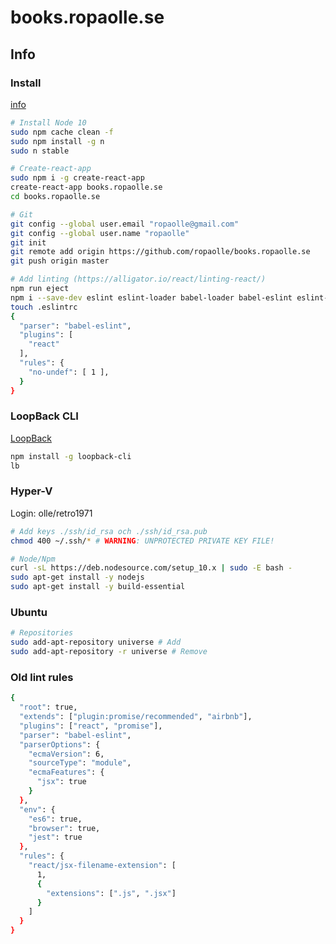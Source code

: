 # books.ropaolle.se

## Info

### Install

[info](https://www.hostingadvice.com/how-to/update-node-js-latest-version/)

```bash
# Install Node 10
sudo npm cache clean -f
sudo npm install -g n
sudo n stable

# Create-react-app
sudo npm i -g create-react-app
create-react-app books.ropaolle.se
cd books.ropaolle.se

# Git
git config --global user.email "ropaolle@gmail.com"
git config --global user.name "ropaolle"
git init
git remote add origin https://github.com/ropaolle/books.ropaolle.se
git push origin master

# Add linting (https://alligator.io/react/linting-react/)
npm run eject
npm i --save-dev eslint eslint-loader babel-loader babel-eslint eslint-plugin-react eslint-config-airbnb
touch .eslintrc
{
  "parser": "babel-eslint",
  "plugins": [
    "react"
  ],
  "rules": {
    "no-undef": [ 1 ],
  }
}
```

### LoopBack CLI
[LoopBack](https://loopback.io/doc/en/lb3/Installation.html)
```bash
npm install -g loopback-cli
lb
```

### Hyper-V

Login: olle/retro1971

```bash
# Add keys ./ssh/id_rsa och ./ssh/id_rsa.pub
chmod 400 ~/.ssh/* # WARNING: UNPROTECTED PRIVATE KEY FILE!

# Node/Npm
curl -sL https://deb.nodesource.com/setup_10.x | sudo -E bash -
sudo apt-get install -y nodejs
sudo apt-get install -y build-essential
```

### Ubuntu

```bash
# Repositories
sudo add-apt-repository universe # Add
sudo add-apt-repository -r universe # Remove
```

### Old lint rules

```bash
{
  "root": true,
  "extends": ["plugin:promise/recommended", "airbnb"],
  "plugins": ["react", "promise"],
  "parser": "babel-eslint",
  "parserOptions": {
    "ecmaVersion": 6,
    "sourceType": "module",
    "ecmaFeatures": {
      "jsx": true
    }
  },
  "env": {
    "es6": true,
    "browser": true,
    "jest": true
  },
  "rules": {
    "react/jsx-filename-extension": [
      1,
      {
        "extensions": [".js", ".jsx"]
      }
    ]
  }
}
```
